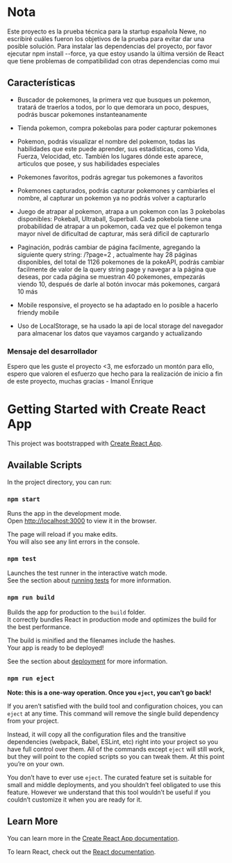 # Nota
Este proyecto es la prueba técnica para la startup española Newe, no escribiré cuáles fueron los objetivos de la prueba para evitar dar una posible solución. Para instalar las dependencias del proyecto, por favor ejecutar npm install --force, ya que estoy usando la última versión de React que tiene problemas de compatibilidad con otras dependencias como mui

## Características
- Buscador de pokemones, la primera vez que busques un pokemon, tratará de traerlos a todos, por lo que demorara un poco, despues, podrás buscar pokemones instanteanamente

- Tienda pokemon, compra pokebolas para poder capturar pokemones

- Pokemon, podrás visualizar el nombre del pokemon, todas las habilidades que este puede aprender, sus estadísticas, como Vida, Fuerza, Velocidad, etc. También los lugares dónde este aparece, articulos que posee, y sus habilidades especiales

- Pokemones favoritos, podrás agregar tus pokemones a favoritos

- Pokemones capturados, podrás capturar pokemones y cambiarles el nombre, al capturar un pokemon ya no podrás volver a capturarlo

- Juego de atrapar al pokemon, atrapa a un pokemon con las 3 pokebolas disponibles: Pokeball, Ultraball, Superball. Cada pokebola tiene una probabilidad de atrapar a un pokemon, cada vez que el pokemon tenga mayor nivel de dificultad de capturar, más será dificil de capturarlo

- Paginación, podrás cambiar de página facilmente, agregando la siguiente query string: /?page=2 , actualmente hay 28 páginas disponibles, del total de 1126 pokemones de la pokeAPI, podrás cambiar facilmente de valor de la query string page y navegar a la página que deseas, por cada página se muestran 40 pokemones, empezarás viendo 10, después de darle al botón invocar más pokemones, cargará 10 más

- Mobile responsive, el proyecto se ha adaptado en lo posible a hacerlo friendy mobile

- Uso de LocalStorage, se ha usado la api de local storage del navegador para almacenar los datos que vayamos cargando y actualizando

### Mensaje del desarrollador
Espero que les guste el proyecto <3, me esforzado un montón para ello, espero que valoren el esfuerzo que hecho para la realización de inicio a fin de este proyecto, muchas gracias - Imanol Enrique

# Getting Started with Create React App

This project was bootstrapped with [Create React App](https://github.com/facebook/create-react-app).

## Available Scripts

In the project directory, you can run:

### `npm start`

Runs the app in the development mode.\
Open [http://localhost:3000](http://localhost:3000) to view it in the browser.

The page will reload if you make edits.\
You will also see any lint errors in the console.

### `npm test`

Launches the test runner in the interactive watch mode.\
See the section about [running tests](https://facebook.github.io/create-react-app/docs/running-tests) for more information.

### `npm run build`

Builds the app for production to the `build` folder.\
It correctly bundles React in production mode and optimizes the build for the best performance.

The build is minified and the filenames include the hashes.\
Your app is ready to be deployed!

See the section about [deployment](https://facebook.github.io/create-react-app/docs/deployment) for more information.

### `npm run eject`

**Note: this is a one-way operation. Once you `eject`, you can’t go back!**

If you aren’t satisfied with the build tool and configuration choices, you can `eject` at any time. This command will remove the single build dependency from your project.

Instead, it will copy all the configuration files and the transitive dependencies (webpack, Babel, ESLint, etc) right into your project so you have full control over them. All of the commands except `eject` will still work, but they will point to the copied scripts so you can tweak them. At this point you’re on your own.

You don’t have to ever use `eject`. The curated feature set is suitable for small and middle deployments, and you shouldn’t feel obligated to use this feature. However we understand that this tool wouldn’t be useful if you couldn’t customize it when you are ready for it.

## Learn More

You can learn more in the [Create React App documentation](https://facebook.github.io/create-react-app/docs/getting-started).

To learn React, check out the [React documentation](https://reactjs.org/).
